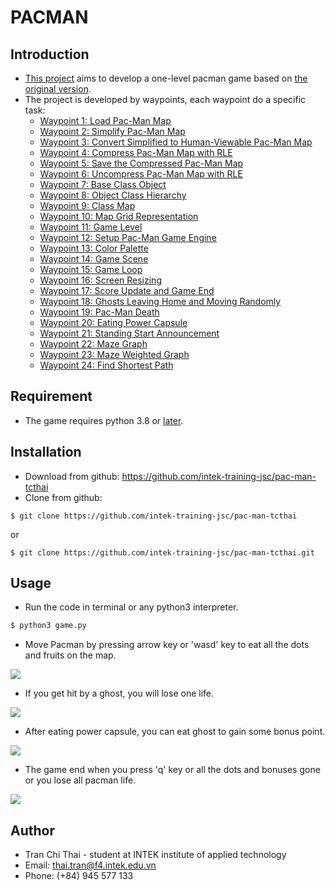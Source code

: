 # PACMAN

## Introduction
* [This project](https://github.com/intek-training-jsc/pac-man-tcthai) aims to develop a one-level pacman game based on [the original version](https://en.wikipedia.org/wiki/Pac-Man).
* The project is developed by waypoints, each waypoint do a specific task:
    - [Waypoint 1: Load Pac-Man Map](https://github.com/intek-training-jsc/pac-man-tcthai/tree/waypoint1)
    - [Waypoint 2: Simplify Pac-Man Map](https://github.com/intek-training-jsc/pac-man-tcthai/tree/waypoint2)
    - [Waypoint 3: Convert Simplified to Human-Viewable Pac-Man Map](https://github.com/intek-training-jsc/pac-man-tcthai/tree/waypoint3)
    - [Waypoint 4: Compress Pac-Man Map with RLE](https://github.com/intek-training-jsc/pac-man-tcthai/tree/waypoint4)
    - [Waypoint 5: Save the Compressed Pac-Man Map](https://github.com/intek-training-jsc/pac-man-tcthai/tree/waypoint5)
    - [Waypoint 6: Uncompress Pac-Man Map with RLE](https://github.com/intek-training-jsc/pac-man-tcthai/tree/waypoint6)
    - [Waypoint 7: Base Class Object](https://github.com/intek-training-jsc/pac-man-tcthai/tree/waypoint7)
    - [Waypoint 8: Object Class Hierarchy](https://github.com/intek-training-jsc/pac-man-tcthai/tree/waypoint8)
    - [Waypoint 9: Class Map](https://github.com/intek-training-jsc/pac-man-tcthai/tree/waypoint9)
    - [Waypoint 10: Map Grid Representation](https://github.com/intek-training-jsc/pac-man-tcthai/tree/waypoint10)
    - [Waypoint 11: Game Level](https://github.com/intek-training-jsc/pac-man-tcthai/tree/waypoint11)
    - [Waypoint 12: Setup Pac-Man Game Engine](https://github.com/intek-training-jsc/pac-man-tcthai/tree/waypoint12)
    - [Waypoint 13: Color Palette](https://github.com/intek-training-jsc/pac-man-tcthai/tree/waypoint13)
    - [Waypoint 14: Game Scene](https://github.com/intek-training-jsc/pac-man-tcthai/tree/waypoint14)
    - [Waypoint 15: Game Loop](https://github.com/intek-training-jsc/pac-man-tcthai/tree/waypoint15)
    - [Waypoint 16: Screen Resizing](https://github.com/intek-training-jsc/pac-man-tcthai/tree/waypoint16)
    - [Waypoint 17: Score Update and Game End](https://github.com/intek-training-jsc/pac-man-tcthai/tree/waypoint17)
    - [Waypoint 18: Ghosts Leaving Home and Moving Randomly](https://github.com/intek-training-jsc/pac-man-tcthai/tree/waypoint18)
    - [Waypoint 19: Pac-Man Death](https://github.com/intek-training-jsc/pac-man-tcthai/tree/waypoint19)
    - [Waypoint 20: Eating Power Capsule](https://github.com/intek-training-jsc/pac-man-tcthai/tree/waypoint20)
    - [Waypoint 21: Standing Start Announcement](https://github.com/intek-training-jsc/pac-man-tcthai/tree/waypoint21)
    - [Waypoint 22: Maze Graph](https://github.com/intek-training-jsc/pac-man-tcthai/tree/waypoint22)
    - [Waypoint 23: Maze Weighted Graph](https://github.com/intek-training-jsc/pac-man-tcthai/tree/waypoint23)
    - [Waypoint 24: Find Shortest Path](https://github.com/intek-training-jsc/pac-man-tcthai/tree/waypoint24)

## Requirement
* The game requires python 3.8 or [later](https://www.python.org/).

## Installation
* Download from github: https://github.com/intek-training-jsc/pac-man-tcthai
* Clone from github: 
```
$ git clone https://github.com/intek-training-jsc/pac-man-tcthai
```
or
```
$ git clone https://github.com/intek-training-jsc/pac-man-tcthai.git 
```

## Usage
* Run the code in terminal or any python3 interpreter.
```bash
$ python3 game.py
```
* Move Pacman by pressing arrow key or 'wasd' key to eat all the dots and fruits on the map.

![](./pacman_score_update.gif)
* If you get hit by a ghost, you will lose one life.

![](./pacman_dead.gif)
* After eating power capsule, you can eat ghost to gain some bonus point. 

![](./pacman_eats_ghosts.gif)
* The game end when you press 'q' key or all the dots and bonuses gone or you lose all pacman life.

![](./pacman_game_end.gif)

## Author
* Tran Chi Thai - student at INTEK institute of applied technology
* Email: thai.tran@f4.intek.edu.vn
* Phone: (+84) 945 577 133